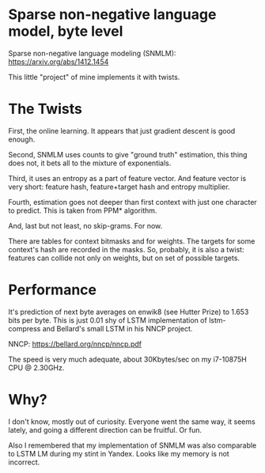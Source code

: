 # Sparse non-negative language model, byte level

Sparse non-negative language modeling (SNMLM): https://arxiv.org/abs/1412.1454

This little "project" of mine implements it with twists.

# The Twists

First, the online learning. It appears that just gradient descent is good enough.

Second, SNMLM uses counts to give "ground truth" estimation, this thing does not, it bets all to the mixture of exponentials.

Third, it uses an entropy as a part of feature vector. And feature vector is very short: feature hash, feature+target hash and entropy multiplier.

Fourth, estimation goes not deeper than first context with just one character to predict. This is taken from PPM* algorithm.

And, last but not least, no skip-grams. For now.

There are tables for context bitmasks and for weights. The targets for some context's hash are recorded in the masks. So, probably, it is also a twist: features can collide not only on weights, but on set of possible targets.

# Performance

It's prediction of next byte averages on enwik8 (see Hutter Prize) to 1.653 bits per byte. This is just 0.01 shy of LSTM implementation of lstm-compress and Bellard's small LSTM in his NNCP project.

NNCP: https://bellard.org/nncp/nncp.pdf

The speed is very much adequate, about 30Kbytes/sec on my i7-10875H CPU @ 2.30GHz.

# Why?

I don't know, mostly out of curiosity. Everyone went the same way, it seems lately, and going a different direction can be fruitful. Or fun.

Also I remembered that my implementation of SNMLM was also comparable to LSTM LM during my stint in Yandex. Looks like my memory is not incorrect.
